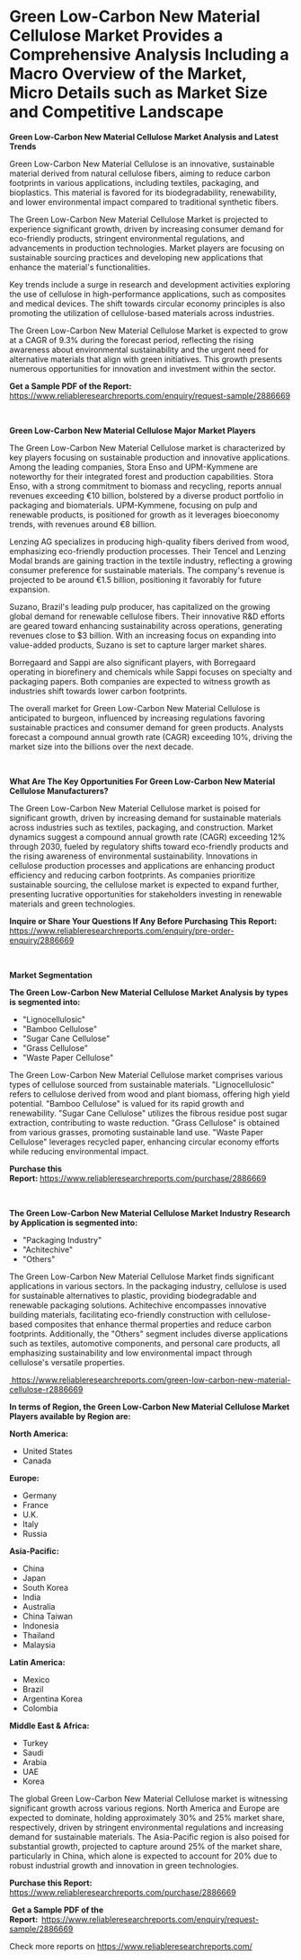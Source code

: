 <p><h1>Green Low-Carbon New Material Cellulose Market Provides a Comprehensive Analysis Including a Macro Overview of the Market, Micro Details such as Market Size and Competitive Landscape</h1></p><p><strong>Green Low-Carbon New Material Cellulose Market Analysis and Latest Trends</strong></p>
<p><p>Green Low-Carbon New Material Cellulose is an innovative, sustainable material derived from natural cellulose fibers, aiming to reduce carbon footprints in various applications, including textiles, packaging, and bioplastics. This material is favored for its biodegradability, renewability, and lower environmental impact compared to traditional synthetic fibers. </p><p>The Green Low-Carbon New Material Cellulose Market is projected to experience significant growth, driven by increasing consumer demand for eco-friendly products, stringent environmental regulations, and advancements in production technologies. Market players are focusing on sustainable sourcing practices and developing new applications that enhance the material's functionalities. </p><p>Key trends include a surge in research and development activities exploring the use of cellulose in high-performance applications, such as composites and medical devices. The shift towards circular economy principles is also promoting the utilization of cellulose-based materials across industries. </p><p>The Green Low-Carbon New Material Cellulose Market is expected to grow at a CAGR of 9.3% during the forecast period, reflecting the rising awareness about environmental sustainability and the urgent need for alternative materials that align with green initiatives. This growth presents numerous opportunities for innovation and investment within the sector.</p></p>
<p><strong>Get a Sample PDF of the Report:&nbsp;</strong> <a href="https://www.reliableresearchreports.com/enquiry/request-sample/2886669?utm_campaign=3057&utm_medium=2&utm_source=Github&utm_content=ia&utm_term=13032025&utm_id=green-low-carbon-new-material-cellulose">https://www.reliableresearchreports.com/enquiry/request-sample/2886669</a></p>
<p>&nbsp;</p>
<p><strong>Green Low-Carbon New Material Cellulose Major Market Players</strong></p>
<p><p>The Green Low-Carbon New Material Cellulose market is characterized by key players focusing on sustainable production and innovative applications. Among the leading companies, Stora Enso and UPM-Kymmene are noteworthy for their integrated forest and production capabilities. Stora Enso, with a strong commitment to biomass and recycling, reports annual revenues exceeding €10 billion, bolstered by a diverse product portfolio in packaging and biomaterials. UPM-Kymmene, focusing on pulp and renewable products, is positioned for growth as it leverages bioeconomy trends, with revenues around €8 billion.</p><p>Lenzing AG specializes in producing high-quality fibers derived from wood, emphasizing eco-friendly production processes. Their Tencel and Lenzing Modal brands are gaining traction in the textile industry, reflecting a growing consumer preference for sustainable materials. The company's revenue is projected to be around €1.5 billion, positioning it favorably for future expansion.</p><p>Suzano, Brazil's leading pulp producer, has capitalized on the growing global demand for renewable cellulose fibers. Their innovative R&D efforts are geared toward enhancing sustainability across operations, generating revenues close to $3 billion. With an increasing focus on expanding into value-added products, Suzano is set to capture larger market shares.</p><p>Borregaard and Sappi are also significant players, with Borregaard operating in biorefinery and chemicals while Sappi focuses on specialty and packaging papers. Both companies are expected to witness growth as industries shift towards lower carbon footprints.</p><p>The overall market for Green Low-Carbon New Material Cellulose is anticipated to burgeon, influenced by increasing regulations favoring sustainable practices and consumer demand for green products. Analysts forecast a compound annual growth rate (CAGR) exceeding 10%, driving the market size into the billions over the next decade.</p></p>
<p>&nbsp;</p>
<p><strong>What Are The Key Opportunities For Green Low-Carbon New Material Cellulose Manufacturers?</strong></p>
<p><p>The Green Low-Carbon New Material Cellulose market is poised for significant growth, driven by increasing demand for sustainable materials across industries such as textiles, packaging, and construction. Market dynamics suggest a compound annual growth rate (CAGR) exceeding 12% through 2030, fueled by regulatory shifts toward eco-friendly products and the rising awareness of environmental sustainability. Innovations in cellulose production processes and applications are enhancing product efficiency and reducing carbon footprints. As companies prioritize sustainable sourcing, the cellulose market is expected to expand further, presenting lucrative opportunities for stakeholders investing in renewable materials and green technologies.</p></p>
<p><strong>Inquire or Share Your Questions If Any Before Purchasing This Report:</strong> <a href="https://www.reliableresearchreports.com/enquiry/pre-order-enquiry/2886669?utm_campaign=3057&utm_medium=2&utm_source=Github&utm_content=ia&utm_term=13032025&utm_id=green-low-carbon-new-material-cellulose">https://www.reliableresearchreports.com/enquiry/pre-order-enquiry/2886669</a></p>
<p>&nbsp;</p>
<p><strong>Market Segmentation</strong></p>
<p><strong>The Green Low-Carbon New Material Cellulose Market Analysis by types is segmented into:</strong></p>
<p><ul><li>"Lignocellulosic"</li><li>"Bamboo Cellulose"</li><li>"Sugar Cane Cellulose"</li><li>"Grass Cellulose"</li><li>"Waste Paper Cellulose"</li></ul></p>
<p><p>The Green Low-Carbon New Material Cellulose market comprises various types of cellulose sourced from sustainable materials. "Lignocellulosic" refers to cellulose derived from wood and plant biomass, offering high yield potential. "Bamboo Cellulose" is valued for its rapid growth and renewability. "Sugar Cane Cellulose" utilizes the fibrous residue post sugar extraction, contributing to waste reduction. "Grass Cellulose" is obtained from various grasses, promoting sustainable land use. "Waste Paper Cellulose" leverages recycled paper, enhancing circular economy efforts while reducing environmental impact.</p></p>
<p><strong>Purchase this Report:&nbsp;</strong><a href="https://www.reliableresearchreports.com/purchase/2886669?utm_campaign=3057&utm_medium=2&utm_source=Github&utm_content=ia&utm_term=13032025&utm_id=green-low-carbon-new-material-cellulose">https://www.reliableresearchreports.com/purchase/2886669</a></p>
<p>&nbsp;</p>
<p><strong>The Green Low-Carbon New Material Cellulose Market Industry Research by Application is segmented into:</strong></p>
<p><ul><li>"Packaging Industry"</li><li>"Achitechive"</li><li>"Others"</li></ul></p>
<p><p>The Green Low-Carbon New Material Cellulose Market finds significant applications in various sectors. In the packaging industry, cellulose is used for sustainable alternatives to plastic, providing biodegradable and renewable packaging solutions. Achitechive encompasses innovative building materials, facilitating eco-friendly construction with cellulose-based composites that enhance thermal properties and reduce carbon footprints. Additionally, the "Others" segment includes diverse applications such as textiles, automotive components, and personal care products, all emphasizing sustainability and low environmental impact through cellulose's versatile properties.</p></p>
<p><a href="https://www.reliableresearchreports.com/green-low-carbon-new-material-cellulose-r2886669?utm_campaign=3057&utm_medium=2&utm_source=Github&utm_content=ia&utm_term=13032025&utm_id=green-low-carbon-new-material-cellulose">&nbsp;https://www.reliableresearchreports.com/green-low-carbon-new-material-cellulose-r2886669</a></p>
<p><strong>In terms of Region, the Green Low-Carbon New Material Cellulose Market Players available by Region are:</strong></p>
<p>
    <p> <strong> North America: </strong>
        <ul>
            <li>United States</li>
            <li>Canada</li>
        </ul>
        </p> 
    <p> <strong> Europe: </strong>
        <ul>
            <li>Germany</li>
            <li>France</li>
            <li>U.K.</li>
            <li>Italy</li>
            <li>Russia</li>
        </ul>
        </p> 
    <p> <strong> Asia-Pacific: </strong>
        <ul>
            <li>China</li>
            <li>Japan</li>
            <li>South Korea</li>
            <li>India</li>
            <li>Australia</li>
            <li>China Taiwan</li>
            <li>Indonesia</li>
            <li>Thailand</li>
            <li>Malaysia</li>
        </ul>
        </p> 
    <p> <strong> Latin America: </strong>
        <ul>
            <li>Mexico</li>
            <li>Brazil</li>
            <li>Argentina Korea</li>
            <li>Colombia</li>
        </ul>
        </p> 
    <p> <strong> Middle East & Africa: </strong>
        <ul>
            <li>Turkey</li>
            <li>Saudi</li>
            <li>Arabia</li>
            <li>UAE</li>
            <li>Korea</li>
        </ul>
    </p>
    </p>
<p><p>The global Green Low-Carbon New Material Cellulose market is witnessing significant growth across various regions. North America and Europe are expected to dominate, holding approximately 30% and 25% market share, respectively, driven by stringent environmental regulations and increasing demand for sustainable materials. The Asia-Pacific region is also poised for substantial growth, projected to capture around 25% of the market share, particularly in China, which alone is expected to account for 20% due to robust industrial growth and innovation in green technologies.</p></p>
<p><strong>Purchase this Report: </strong><a href="https://www.reliableresearchreports.com/purchase/2886669?utm_campaign=3057&utm_medium=2&utm_source=Github&utm_content=ia&utm_term=13032025&utm_id=green-low-carbon-new-material-cellulose">https://www.reliableresearchreports.com/purchase/2886669</a></p>
<p>&nbsp;<strong>Get a Sample PDF of the Report:&nbsp;&nbsp;</strong><a href="https://www.reliableresearchreports.com/enquiry/request-sample/2886669?utm_campaign=3057&utm_medium=2&utm_source=Github&utm_content=ia&utm_term=13032025&utm_id=green-low-carbon-new-material-cellulose">https://www.reliableresearchreports.com/enquiry/request-sample/2886669</a></p>
<p><strong></strong></p>
<p>Check more reports on <a href="https://www.reliableresearchreports.com/?utm_campaign=3057&utm_medium=2&utm_source=Github&utm_content=ia&utm_term=13032025&utm_id=green-low-carbon-new-material-cellulose">https://www.reliableresearchreports.com/</a></p>